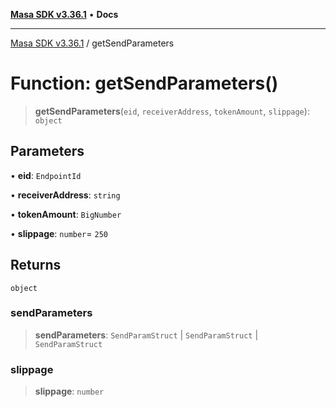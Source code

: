 [**Masa SDK v3.36.1**](../README.md) • **Docs**

***

[Masa SDK v3.36.1](../globals.md) / getSendParameters

# Function: getSendParameters()

> **getSendParameters**(`eid`, `receiverAddress`, `tokenAmount`, `slippage`): `object`

## Parameters

• **eid**: `EndpointId`

• **receiverAddress**: `string`

• **tokenAmount**: `BigNumber`

• **slippage**: `number`= `250`

## Returns

`object`

### sendParameters

> **sendParameters**: `SendParamStruct` \| `SendParamStruct` \| `SendParamStruct`

### slippage

> **slippage**: `number`
